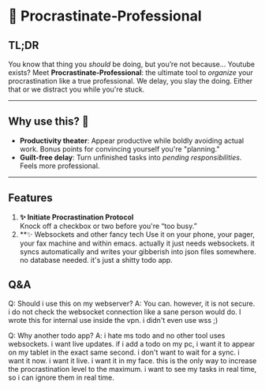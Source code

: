# 🐢 Procrastinate‑Professional

## TL;DR

You know that thing you *should* be doing, but you’re not because... Youtube exists? Meet **Procrastinate‑Professional**: the ultimate tool to *organize* your procrastination like a true professional. We delay, you slay the doing. Either that or we distract you while you're stuck.

---

## Why use this? 🤔

- **Productivity theater**: Appear productive while boldly avoiding actual work. Bonus points for convincing yourself you're "planning."
- **Guilt-free delay**: Turn unfinished tasks into *pending responsibilities*. Feels more professional.  

---

## Features

1. **✨ Initiate Procrastination Protocol**  
   Knock off a checkbox or two before you're “too busy.”  
2. **✨ Websockets and other fancy tech
   Use it on your phone, your pager, your fax machine and within emacs. actually it just needs websockets.
   it syncs automatically and writes your gibberish into json files somewhere. no database needed. it's just a shitty todo app.

## Q&A

Q: Should i use this on my webserver?
A: You can. however, it is not secure. i do not check the websocket connection like a sane person would do. I wrote this for internal use inside the vpn. i didn't even use wss ;)

Q: Why another todo app?
A: i hate ms todo and no other tool uses websockets. i want live updates. if i add a todo on my pc, i want it to appear on my tablet in the exact same second. i don't want to wait for a sync. i want it now. i want it live. i want it in my face. this is the only way to increase the procrastination level to the maximum. i want to see my tasks in real time, so i can ignore them in real time.
